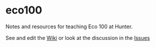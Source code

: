 # eco100
Notes and resources for teaching Eco 100 at Hunter. 

See and edit the [Wiki](https://github.com/jhconning/eco100/wiki) or look at the discussion in the [Issues](https://github.com/jhconning/eco100/issues)
